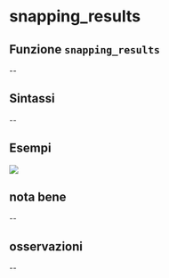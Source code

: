 # snapping\_results

## Funzione `snapping_results`

--

## Sintassi

--

## Esempi

![](https://github.com/pigreco/HfcQGIS/tree/852bbb62a0d5b7739914d4de0ea5b1ebbb5d81d1/img/variabili/snapping_results/snapping_results1.png)

## nota bene

--

## osservazioni

--

